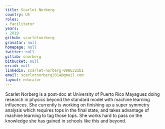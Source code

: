 ```yaml
---
title: Scarlet Norberg
country: US
roles:
- facilitator
years:
- 2019
github: scarletnorberg
gravatar: null
homepage: null
twitter: null
gitlab: snorberg
bitbucket: null
orcid: null
linkedin: scarlet-norberg-0986321b1
email: scarletnorberg2014@gmail.com
layout: educator
---
```


Scarlet Norberg is a post-doc at University of Puerto Rico Mayaguez doing research in physics beyond the standard model with machine learning influences. She currently is working on finishing up a super symmetry analysis which requires tops in the final state, and takes advantage of machine learning to tag those tops. She works hard to pass on the knowledge she has gained in schools like this and beyond.